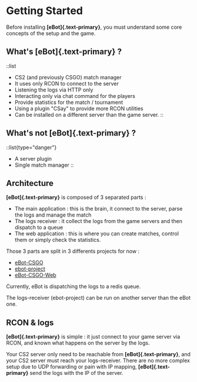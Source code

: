 # Getting Started

Before installing **[eBot]{.text-primary}**, you must understand some core concepts of the setup and the game.

## What's **[eBot]{.text-primary}** ?

::list
- CS2 (and previously CSGO) match manager
- It uses only RCON to connect to the server
- Listening the logs via HTTP only
- Interacting only via chat command for the players
- Provide statistics for the match / tournament
- Using a plugin "CSay" to provide more RCON utilities
- Can be installed on a different server than the game server.
::


## What's not **[eBot]{.text-primary}** ?

::list{type="danger"}
- A server plugin
- Single match manager
::

## Architecture

**[eBot]{.text-primary}** is composed of 3 separated parts :

- The main application : this is the brain, it connect to the server, parse the logs and manage the match
- The logs receiver : it collect the logs from the game servers and then dispatch to a queue
- The web application : this is where you can create matches, control them or simply check the statistics.

Those 3 parts are split in 3 differents projects for now :

- [eBot-CSGO](https://github.com/deStrO/eBot-CSGO)
- [ebot-project](https://github.com/deStrO/ebot-project)
- [eBot-CSGO-Web](https://github.com/deStrO/eBot-CSGO-Web)

Currently, eBot is dispatching the logs to a redis queue.

The logs-receiver (ebot-project) can be run on another server than the eBot one.

## RCON & logs

**[eBot]{.text-primary}** is simple : it just connect to your game server via RCON, and known what happens on the server by the logs.

Your CS2 server only need to be reachable from **[eBot]{.text-primary}**, and your CS2 server must reach your logs-receiver. 
There are no more complex setup due to UDP forwarding or pain with IP mapping, **[eBot]{.text-primary}** send the logs with the IP of the server.

